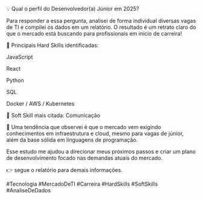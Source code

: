 💡 Qual o perfil do Desenvolvedor(a) Júnior em 2025?

Para responder a essa pergunta, analisei de forma individual diversas vagas de TI e compilei os dados em um relatório. O resultado é um retrato claro do que o mercado está buscando para profissionais em início de carreira!



📌 Principais Hard Skills identificadas:

JavaScript

React

Python

SQL

Docker / AWS / Kubernetes



📌 Soft Skill mais citada: Comunicação



🚀 Uma tendência que observei é que o mercado vem exigindo conhecimentos em infraestrutura e cloud, mesmo para vagas de júnior, além da base sólida em linguagens de programação.



Esse estudo me ajudou a direcionar meus próximos passos e criar um plano de desenvolvimento focado nas demandas atuais do mercado.



👉 segue o relatório para demais informações.



#Tecnologia #MercadoDeTI #Carreira #HardSkills #SoftSkills #AnaliseDeDados
